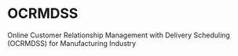 OCRMDSS
=======

Online Customer Relationship Management with Delivery Scheduling (OCRMDSS) for Manufacturing Industry
